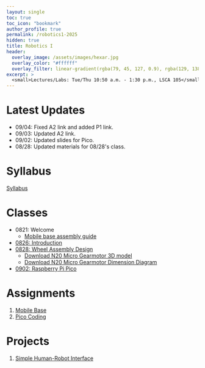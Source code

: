 ```yaml
---
layout: single
toc: true
toc_icon: "bookmark"
author_profile: true
permalink: /robotics1-2025
hidden: true
title: Robotics I
header:
  overlay_image: /assets/images/hexar.jpg
  overlay_color: "#ffffff"
  overlay_filter: linear-gradient(rgba(79, 45, 127, 0.9), rgba(129, 138, 143, 0.5))
excerpt: >
  <small>Lectures/Labs: Tue/Thu 10:50 a.m. - 1:30 p.m., LSCA 105</small>
---
```

# Latest Updates

- 09/04: Fixed A2 link and added P1 link.
- 09/03: Updated A2 link.
- 09/02: Updated slides for Pico.
- 08/28: Updated materials for 08/28's class.

# Syllabus

[Syllabus](/_docs/robotics1-2025/syllabus.pdf)

# Classes

- 0821: Welcome
  - [Mobile base assembly guide](https://github.com/linzhangUCA/3421example-mobile_base)
- [0826: Introduction](/_docs/robotics1-2025/0826/intro.pdf)
- [0828: Wheel Assembly Design](git@github.com:linzhangUCA/r1b_mechanical.git)
  - [Download N20 Micro Gearmotor 3D model](https://www.pololu.com/file/0J2042/Pololu%20Micro%20Metal%20Gearmotor%203D%20(STEP)%20Models.zip)
  - [Download N20 Micro Gearmotor Dimension Diagram](https://www.pololu.com/file/0J949/micro-metal-gearmotors-dimensions.pdf)
- [0902: Raspberry Pi Pico](/_docs/robotics1-2025/0902/pico.pdf)

# Assignments

1. [Mobile Base](https://classroom.github.com/a/ri1JHXYh)
2. [Pico Coding](https://classroom.github.com/a/MoSxkwc_)

# Projects

1. [Simple Human-Robot Interface](https://classroom.github.com/a/hwYqSgqz)
